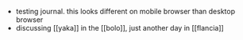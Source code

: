 - testing journal. this looks different on mobile browser than desktop browser
- discussing [[yaka]] in the [[bolo]], just another day in [[flancia]]